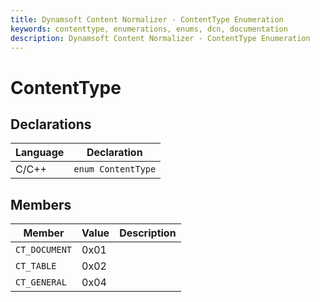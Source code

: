 ```yaml
---
title: Dynamsoft Content Normalizer - ContentType Enumeration
keywords: contenttype, enumerations, enums, dcn, documentation
description: Dynamsoft Content Normalizer - ContentType Enumeration
---
```


# ContentType

## Declarations

| Language | Declaration |
| -------- | ----------- |
| C/C++ | `enum ContentType` |

## Members

| Member | Value | Description |
| ------ | ----- | ----------- |
| `CT_DOCUMENT` | 0x01 | |
| `CT_TABLE` | 0x02 | |
| `CT_GENERAL` | 0x04 | |
